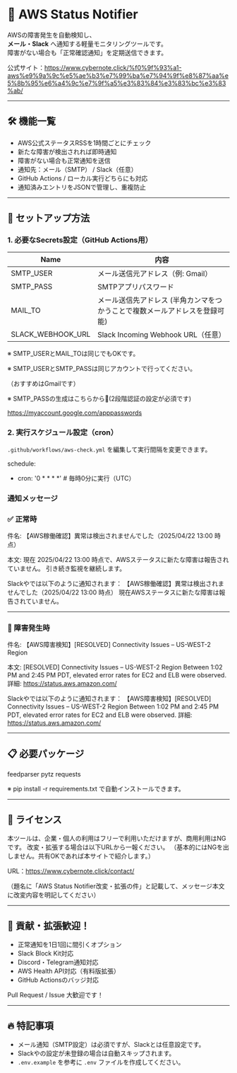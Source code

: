 # 📡 AWS Status Notifier

AWSの障害発生を自動検知し、  
**メール・Slack** へ通知する軽量モニタリングツールです。  
障害がない場合も「正常確認通知」を定期送信できます。

公式サイト：https://www.cybernote.click/%f0%9f%93%a1-aws%e9%9a%9c%e5%ae%b3%e7%99%ba%e7%94%9f%e8%87%aa%e5%8b%95%e6%a4%9c%e7%9f%a5%e3%83%84%e3%83%bc%e3%83%ab/

---

## 🛠 機能一覧

- AWS公式ステータスRSSを1時間ごとにチェック
- 新たな障害が検出されれば即時通知
- 障害がない場合も正常通知を送信
- 通知先：メール（SMTP） / Slack（任意）
- GitHub Actions / ローカル実行どちらにも対応
- 通知済みエントリをJSONで管理し、重複防止

---

## 🚀 セットアップ方法

### 1. 必要なSecrets設定（GitHub Actions用）

| Name               | 内容                              |
|--------------------|-----------------------------------|
| SMTP_USER          | メール送信元アドレス（例: Gmail）   |
| SMTP_PASS          | SMTPアプリパスワード              |
| MAIL_TO            | メール送信先アドレス (半角カンマをつかうことで複数メールアドレスを登録可能)
| SLACK_WEBHOOK_URL  | Slack Incoming Webhook URL（任意） |

※ SMTP_USERとMAIL_TOは同じでもOKです。

※ SMTP_USERとSMTP_PASSは同じアカウントで行ってください。

 （おすすめはGmailです）

※ SMTP_PASSの生成はこちらから🔗(2段階認証の設定が必須です)

  https://myaccount.google.com/apppasswords

### 2. 実行スケジュール設定（cron）

`.github/workflows/aws-check.yml` を編集して実行間隔を変更できます。

schedule:
  - cron: '0 * * * *'  # 毎時0分に実行（UTC）

### 通知メッセージ

### ✅ 正常時

件名:
【AWS稼働確認】異常は検出されませんでした（2025/04/22 13:00 時点）

本文:
現在 2025/04/22 13:00 時点で、AWSステータスに新たな障害は報告されていません。
引き続き監視を継続します。

Slackやでは以下のように通知されます：
【AWS稼働確認】異常は検出されませんでした（2025/04/22 13:00 時点）
現在AWSステータスに新たな障害は報告されていません。

---

### 🚨 障害発生時

件名:
【AWS障害検知】[RESOLVED] Connectivity Issues – US-WEST-2 Region

本文:
[RESOLVED] Connectivity Issues – US-WEST-2 Region
Between 1:02 PM and 2:45 PM PDT, elevated error rates for EC2 and ELB were observed.
詳細: https://status.aws.amazon.com/

Slackやでは以下のように通知されます：
【AWS障害検知】[RESOLVED] Connectivity Issues – US-WEST-2 Region
Between 1:02 PM and 2:45 PM PDT, elevated error rates for EC2 and ELB were observed.
詳細: https://status.aws.amazon.com/

---

## 📋 必要パッケージ

feedparser
pytz
requests

※ pip install -r requirements.txt で自動インストールできます。

---

## 📄 ライセンス

本ツールは、企業・個人の利用はフリーで利用いただけますが、商用利用はNGです。
改変・拡張する場合は以下URLから一報ください。
（基本的にはNGを出しません。共有OKであれば本サイトで紹介します。）

URL：https://www.cybernote.click/contact/

（題名に「AWS Status Notifier改変・拡張の件」と記載して、メッセージ本文に改変内容を明記してください）

---

## 🤝 貢献・拡張歓迎！

- 正常通知を1日1回に間引くオプション
- Slack Block Kit対応
- Discord・Telegram通知対応
- AWS Health API対応（有料版拡張）
- GitHub Actionsのバッジ対応

Pull Request / Issue 大歓迎です！

---

## 🔥 特記事項

- メール通知（SMTP設定）は必須ですが、Slackとは任意設定です。
- Slackやの設定が未登録の場合は自動スキップされます。
- `.env.example` を参考に `.env` ファイルを作成してください。








